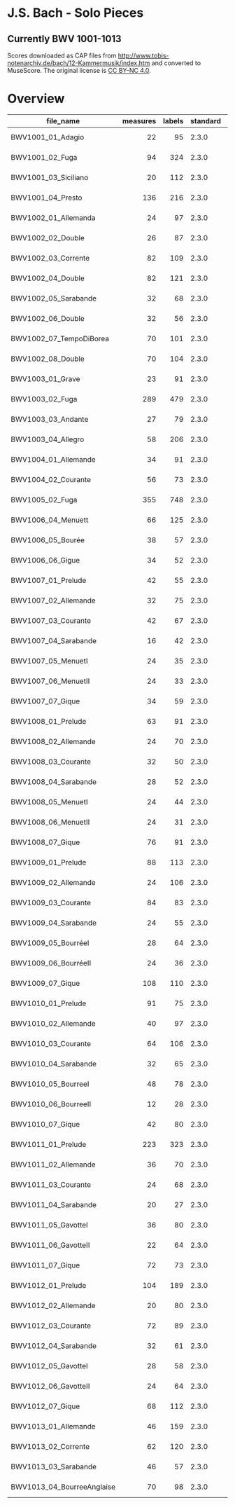 # J.S. Bach - Solo Pieces
## Currently BWV 1001-1013

Scores downloaded as CAP files from http://www.tobis-notenarchiv.de/bach/12-Kammermusik/index.htm and converted to MuseScore. The original license is [CC BY-NC 4.0](https://creativecommons.org/licenses/by-nc/4.0/).



# Overview
|        file_name         |measures|labels|standard| annotators |reviewers|
|--------------------------|-------:|-----:|--------|------------|---------|
|BWV1001_01_Adagio         |      22|    95|2.3.0   |Adrian Nagel|         |
|BWV1001_02_Fuga           |      94|   324|2.3.0   |Adrian Nagel|         |
|BWV1001_03_Siciliano      |      20|   112|2.3.0   |Adrian Nagel|         |
|BWV1001_04_Presto         |     136|   216|2.3.0   |Adrian Nagel|         |
|BWV1002_01_Allemanda      |      24|    97|2.3.0   |Adrian Nagel|         |
|BWV1002_02_Double         |      26|    87|2.3.0   |Adrian Nagel|         |
|BWV1002_03_Corrente       |      82|   109|2.3.0   |Adrian Nagel|         |
|BWV1002_04_Double         |      82|   121|2.3.0   |Adrian Nagel|         |
|BWV1002_05_Sarabande      |      32|    68|2.3.0   |Adrian Nagel|         |
|BWV1002_06_Double         |      32|    56|2.3.0   |Adrian Nagel|         |
|BWV1002_07_TempoDiBorea   |      70|   101|2.3.0   |Adrian Nagel|         |
|BWV1002_08_Double         |      70|   104|2.3.0   |Adrian Nagel|         |
|BWV1003_01_Grave          |      23|    91|2.3.0   |Adrian Nagel|         |
|BWV1003_02_Fuga           |     289|   479|2.3.0   |Adrian Nagel|         |
|BWV1003_03_Andante        |      27|    79|2.3.0   |Adrian Nagel|         |
|BWV1003_04_Allegro        |      58|   206|2.3.0   |Adrian Nagel|         |
|BWV1004_01_Allemande      |      34|    91|2.3.0   |Adrian Nagel|         |
|BWV1004_02_Courante       |      56|    73|2.3.0   |Adrian Nagel|         |
|BWV1005_02_Fuga           |     355|   748|2.3.0   |Adrian Nagel|         |
|BWV1006_04_Menuett        |      66|   125|2.3.0   |Adrian Nagel|         |
|BWV1006_05_Bourée         |      38|    57|2.3.0   |Adrian Nagel|         |
|BWV1006_06_Gigue          |      34|    52|2.3.0   |Adrian Nagel|         |
|BWV1007_01_Prelude        |      42|    55|2.3.0   |Adrian Nagel|         |
|BWV1007_02_Allemande      |      32|    75|2.3.0   |Adrian Nagel|         |
|BWV1007_03_Courante       |      42|    67|2.3.0   |Adrian Nagel|         |
|BWV1007_04_Sarabande      |      16|    42|2.3.0   |Adrian Nagel|         |
|BWV1007_05_MenuetI        |      24|    35|2.3.0   |Adrian Nagel|         |
|BWV1007_06_MenuetII       |      24|    33|2.3.0   |Adrian Nagel|         |
|BWV1007_07_Gique          |      34|    59|2.3.0   |Adrian Nagel|         |
|BWV1008_01_Prelude        |      63|    91|2.3.0   |Adrian Nagel|         |
|BWV1008_02_Allemande      |      24|    70|2.3.0   |Adrian Nagel|         |
|BWV1008_03_Courante       |      32|    50|2.3.0   |Adrian Nagel|         |
|BWV1008_04_Sarabande      |      28|    52|2.3.0   |Adrian Nagel|         |
|BWV1008_05_MenuetI        |      24|    44|2.3.0   |Adrian Nagel|         |
|BWV1008_06_MenuetII       |      24|    31|2.3.0   |Adrian Nagel|         |
|BWV1008_07_Gique          |      76|    91|2.3.0   |Adrian Nagel|         |
|BWV1009_01_Prelude        |      88|   113|2.3.0   |Adrian Nagel|         |
|BWV1009_02_Allemande      |      24|   106|2.3.0   |Adrian Nagel|         |
|BWV1009_03_Courante       |      84|    83|2.3.0   |Adrian Nagel|         |
|BWV1009_04_Sarabande      |      24|    55|2.3.0   |Adrian Nagel|         |
|BWV1009_05_BourréeI       |      28|    64|2.3.0   |Adrian Nagel|         |
|BWV1009_06_BourréeII      |      24|    36|2.3.0   |Adrian Nagel|         |
|BWV1009_07_Gique          |     108|   110|2.3.0   |Adrian Nagel|         |
|BWV1010_01_Prelude        |      91|    75|2.3.0   |Adrian Nagel|         |
|BWV1010_02_Allemande      |      40|    97|2.3.0   |Adrian Nagel|         |
|BWV1010_03_Courante       |      64|   106|2.3.0   |Adrian Nagel|         |
|BWV1010_04_Sarabande      |      32|    65|2.3.0   |Adrian Nagel|         |
|BWV1010_05_BourreeI       |      48|    78|2.3.0   |Adrian Nagel|         |
|BWV1010_06_BourreeII      |      12|    28|2.3.0   |Adrian Nagel|         |
|BWV1010_07_Gique          |      42|    80|2.3.0   |Adrian Nagel|         |
|BWV1011_01_Prelude        |     223|   323|2.3.0   |Adrian Nagel|         |
|BWV1011_02_Allemande      |      36|    70|2.3.0   |Adrian Nagel|         |
|BWV1011_03_Courante       |      24|    68|2.3.0   |Adrian Nagel|         |
|BWV1011_04_Sarabande      |      20|    27|2.3.0   |Adrian Nagel|         |
|BWV1011_05_GavotteI       |      36|    80|2.3.0   |Adrian Nagel|         |
|BWV1011_06_GavotteII      |      22|    64|2.3.0   |Adrian Nagel|         |
|BWV1011_07_Gique          |      72|    73|2.3.0   |Adrian Nagel|         |
|BWV1012_01_Prelude        |     104|   189|2.3.0   |Adrian Nagel|         |
|BWV1012_02_Allemande      |      20|    80|2.3.0   |Adrian Nagel|         |
|BWV1012_03_Courante       |      72|    89|2.3.0   |Adrian Nagel|         |
|BWV1012_04_Sarabande      |      32|    61|2.3.0   |Adrian Nagel|         |
|BWV1012_05_GavotteI       |      28|    58|2.3.0   |Adrian Nagel|         |
|BWV1012_06_GavotteII      |      24|    64|2.3.0   |Adrian Nagel|         |
|BWV1012_07_Gique          |      68|   112|2.3.0   |Adrian Nagel|         |
|BWV1013_01_Allemande      |      46|   159|2.3.0   |Adrian Nagel|         |
|BWV1013_02_Corrente       |      62|   120|2.3.0   |Adrian Nagel|         |
|BWV1013_03_Sarabande      |      46|    57|2.3.0   |Adrian Nagel|         |
|BWV1013_04_BourreeAnglaise|      70|    98|2.3.0   |Adrian Nagel|         |

